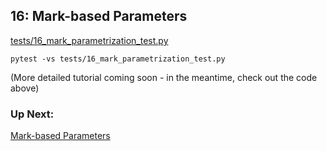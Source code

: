 ## 16: Mark-based Parameters

[tests/16_mark_parametrization_test.py](../tests/16_mark_parametrization_test.py)

```
pytest -vs tests/16_mark_parametrization_test.py
```

(More detailed tutorial coming soon - in the meantime, check out the code above)

### Up Next:

[Mark-based Parameters](17_applying_fixtures_with_marks.md)
